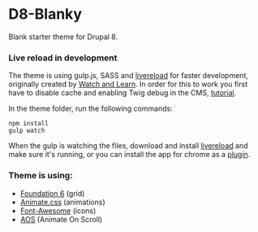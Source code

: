 # D8-Blanky
Blank starter theme for Drupal 8.

### Live reload in development
The theme is using gulp.js, SASS and [livereload](http://livereload.com/) for faster development, originally created by [Watch and Learn](https://www.youtube.com/watch?v=vatnNkOKZ7o). In order for this to work you first have to disable cache and enabling Twig debug in the CMS, [tutorial](https://www.drupal.org/node/2598914).

In the theme folder, run the following commands:
```
npm install
gulp watch
```
When the gulp is watching the files, download and install [livereload](http://livereload.com/) and make sure it's running, or you can install the app for chrome as a [plugin](https://chrome.google.com/webstore/detail/livereload/jnihajbhpnppcggbcgedagnkighmdlei).

### Theme is using:
- [Foundation 6](http://foundation.zurb.com/) (grid)
- [Animate.css](https://daneden.github.io/animate.css/) (animations)
- [Font-Awesome](http://fontawesome.io/) (icons)
- [AOS](https://github.com/michalsnik/aos) (Animate On Scroll)
